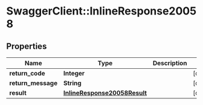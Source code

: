 # SwaggerClient::InlineResponse20058

## Properties
Name | Type | Description | Notes
------------ | ------------- | ------------- | -------------
**return_code** | **Integer** |  | [optional] 
**return_message** | **String** |  | [optional] 
**result** | [**InlineResponse20058Result**](InlineResponse20058Result.md) |  | [optional] 



